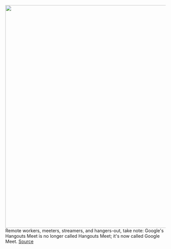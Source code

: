 <img src='https://cdn.vox-cdn.com/thumbor/jnWZdZwAvju30v-SAjVQZELec9A=/0x0:640x380/1200x800/filters:focal(269x139:371x241)/cdn.vox-cdn.com/uploads/chorus_image/image/66625409/hangouts.0.jpg' width='700px' /><br/>
Remote workers, meeters, streamers, and hangers-out, take note: Google's Hangouts Meet is no longer called Hangouts Meet; it's now called Google Meet.
<a href='https://www.theverge.com/2020/4/8/21214059/google-hangouts-meet-rebrand-video-chat-conferencing'> Source <a/>